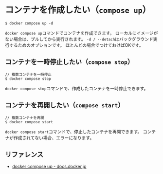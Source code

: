 # コンテナを作成したい（`compose up`）

```console
$ docker compose up -d
```

`docker compose up`コマンドでコンテナを作成できます。
ローカルにイメージがない場合は、プルしてから実行されます。
`-d / --detach`はバックグラウンド実行するためのオプションです。
ほとんどの場合でつけておけばOKです。

## コンテナを一時停止したい（`compose stop`）

```console
// 複数コンテナを一時停止
$ docker compose stop
```

`docker compose stop`コマンドで、作成したコンテナを一時停止できます。

## コンテナを再開したい（`compose start`）

```console
// 複数コンテナを再開
$ docker compose start
```

`docker compose start`コマンドで、停止したコンテナを再開できます。
コンテナが作成されてない場合、エラーになります。

## リファレンス

- [docker compose up - docs.docker.jp](https://docs.docker.jp/engine/reference/commandline/compose_up.html)
